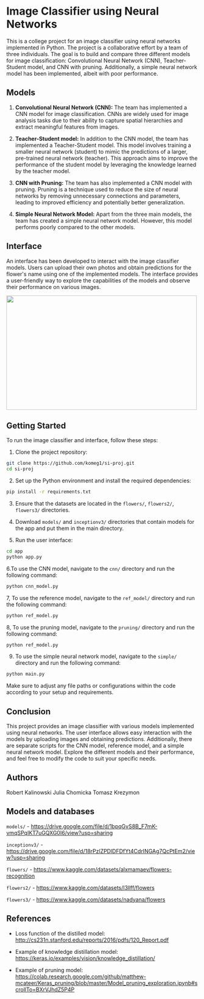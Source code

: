 # Image Classifier using Neural Networks

This is a college project for an image classifier using neural networks implemented in Python. The project is a collaborative effort by a team of three individuals. The goal is to build and compare three different models for image classification: Convolutional Neural Network (CNN), Teacher-Student model, and CNN with pruning. Additionally, a simple neural network model has been implemented, albeit with poor performance.

## Models

1. **Convolutional Neural Network (CNN):** The team has implemented a CNN model for image classification. CNNs are widely used for image analysis tasks due to their ability to capture spatial hierarchies and extract meaningful features from images.

2. **Teacher-Student model:** In addition to the CNN model, the team has implemented a Teacher-Student model. This model involves training a smaller neural network (student) to mimic the predictions of a larger, pre-trained neural network (teacher). This approach aims to improve the performance of the student model by leveraging the knowledge learned by the teacher model.

3. **CNN with Pruning:** The team has also implemented a CNN model with pruning. Pruning is a technique used to reduce the size of neural networks by removing unnecessary connections and parameters, leading to improved efficiency and potentially better generalization.

4. **Simple Neural Network Model:** Apart from the three main models, the team has created a simple neural network model. However, this model performs poorly compared to the other models.

## Interface

An interface has been developed to interact with the image classifier models. Users can upload their own photos and obtain predictions for the flower's name using one of the implemented models. The interface provides a user-friendly way to explore the capabilities of the models and observe their performance on various images.

<img src="https://github.com/komeg1/si-proj/images/1.png" width="500" height="300"/>

## Getting Started

To run the image classifier and interface, follow these steps:

1. Clone the project repository:

```bash
git clone https://github.com/komeg1/si-proj.git
cd si-proj
```

2. Set up the Python environment and install the required dependencies:

```bash
pip install -r requirements.txt
```

3. Ensure that the datasets are located in the `flowers/`, `flowers2/`, `flowers3/` directories.

4. Download `models/` and `inceptionv3/` directories that contain models for the app and put them in the main directory.

5. Run the user interface:

```bash
cd app
python app.py
```


6.To use the CNN model, navigate to the `cnn/` directory and run the following command:

```bash
python cnn_model.py
```

7, To use the reference model, navigate to the `ref_model/` directory and run the following command:

```bash
python ref_model.py
```

8, To use the pruning model, navigate to the `pruning/` directory and run the following command:

```bash
python ref_model.py
```
9. To use the simple neural network model, navigate to the `simple/` directory and run the following command:

```bash
python main.py
```

Make sure to adjust any file paths or configurations within the code according to your setup and requirements.

## Conclusion

This project provides an image classifier with various models implemented using neural networks. The user interface allows easy interaction with the models by uploading images and obtaining predictions. Additionally, there are separate scripts for the CNN model, reference model, and a simple neural network model. Explore the different models and their performance, and feel free to modify the code to suit your specific needs.

## Authors

Robert Kalinowski
Julia Chomicka
Tomasz Krezymon

## Models and databases
`models/` - https://drive.google.com/file/d/1bpqGvS8B_F7mK-vmqSPqIKT7uGQXG0I6/view?usp=sharing

`inceptionv3/` - https://drive.google.com/file/d/18rPzlZPDlDFDfYt4CdrINGAg7QcPtEm2/view?usp=sharing

`flowers/` - https://www.kaggle.com/datasets/alxmamaev/flowers-recognition

`flowers2/` - https://www.kaggle.com/datasets/l3llff/flowers

`flowers3/` - https://www.kaggle.com/datasets/nadyana/flowers

## References
- Loss function of the distilled model:
http://cs231n.stanford.edu/reports/2016/pdfs/120_Report.pdf

- Example of knowledge distillation model:
https://keras.io/examples/vision/knowledge_distillation/

- Example of pruning model:
https://colab.research.google.com/github/matthew-mcateer/Keras_pruning/blob/master/Model_pruning_exploration.ipynb#scrollTo=BXrVJhdZ5P4P
